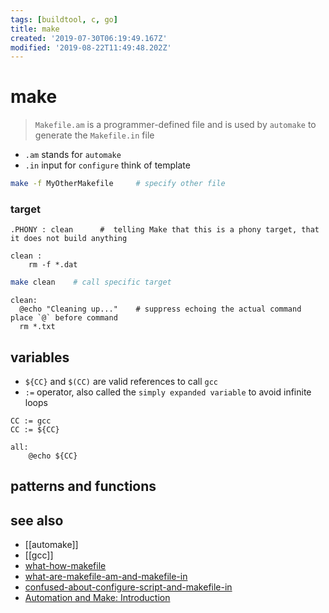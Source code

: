 ```yaml
---
tags: [buildtool, c, go]
title: make
created: '2019-07-30T06:19:49.167Z'
modified: '2019-08-22T11:49:48.202Z'
---
```


# make

> `Makefile.am` is a programmer-defined file and is used by `automake` to generate the `Makefile.in` file 

- `.am` stands for `automake`
- `.in` input for `configure` think of template

```sh
make -f MyOtherMakefile     # specify other file
```

### target
```make
.PHONY : clean      #  telling Make that this is a phony target, that it does not build anything

clean :
	rm -f *.dat
```

```sh
make clean    # call specific target
```

```make
clean:
  @echo "Cleaning up..."    # suppress echoing the actual command place `@` before command
  rm *.txt
```

## variables
- `${CC}` and `$(CC)` are valid references to call `gcc`
- `:=` operator, also called the `simply expanded variable` to avoid infinite loops
```make
CC := gcc
CC := ${CC}

all:
    @echo ${CC}
```

## patterns and functions

## see also
- [[automake]]
- [[gcc]]
- [what-how-makefile](https://opensource.com/article/18/8/what-how-makefile)
- [what-are-makefile-am-and-makefile-in](https://stackoverflow.com/questions/2531827/what-are-makefile-am-and-makefile-in)
- [confused-about-configure-script-and-makefile-in](https://stackoverflow.com/a/26832773/2087704)
- [Automation and Make: Introduction](http://swcarpentry.github.io/make-novice/01-intro/index.html)
